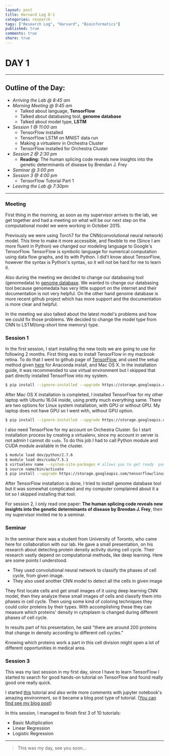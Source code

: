 ```yaml
---
layout: post
title: Harvard Log D-1
categories: research
tags: ["Research Log", "Harvard", "Bioinformatics"]
published: true
comments: true
share: true
---
```



# DAY 1
---

Outline of the Day:
---
- _Arriving the Lab @ 8:45 am_
- _Morning Meeting @ 9:45 am_
  - Talked about language, __TensorFlow__
  - Talked about databasing tool, __genome database__
  - Talked about model type, __LSTM__
- _Session 1 @ 11:00 am_
  - TensorFlow installed
  - TensorFlow LSTM on MNIST data run
  - Making a virtualenv in Orchestra Cluster
  - TensorFlow installed for Orchestra Cluster
- _Session 2 @ 2:30 pm_
  -  __Reading:__ The human splicing code reveals new insights into the genetic determinants of disease by Brendan J. Frey
- _Seminar @ 3:00 pm_
- _Session 3 @ 4:00 pm_   
  - TensorFlow Tutorial Part 1
- _Leaving the Lab @ 7:30pm_

---

### Meeting

First thing in the morning, as soon as my supervisor arrives to the lab, we get together and had a meeting on what will be our next step on the computational model we were working in October 2015.

Previously we were using Torch7 for the CNN(convolutional neural network) model. This time to make it more accessible, and flexible to me (Since I am more fluent in Python) we changed our modeling language to Google's TensorFlow. TensorFlow is symbolic language for numerical computation using data flow graphs, and its with Python. I did't know about TensorFlow, however the syntax is Python's syntax, so it will not be hard for me to learn it.

Also during the meeting we decided to change our databasing tool (genomedata) to [genome database](https://github.com/gmcvicker/genome). We wanted to change our databasing tool because genomedata has very little support on the internet and their documentation is not very helpful. On the other hand genome database is more recent github project which has more support and the documentation is more clear and helpful.

In the meeting we also talked about the latest model's problems and how we could fix those problems. We decided to change the model type from CNN to LSTM(long-short time memory) type.

### Session 1
In the first session, I start installing the new tools we are going to use for following 2 months. First thing was to install TensorFlow in my macbook retina. To do that I went to github page of [TensorFlow](https://github.com/tensorflow/tensorflow), and used the setup method given [here](https://github.com/tensorflow/tensorflow/blob/master/tensorflow/g3doc/get_started/os_setup.md) for Anaconda install, and Mac OS X.
In the installation guide, it was recommended to use virtual environment but I skipped that part directly installed TensorFlow into my system.

```bash
$ pip install --ignore-installed --upgrade https://storage.googleapis.com/tensorflow/mac/tensorflow-0.8.0-py2-none-any.whl
```

After Mac OS X installation is completed, I installed TensorFlow for my other laptop with Ubuntu 16.04 inside, using pretty much everything same. There are two options for Linux system installation, with GPU or without GPU. My laptop does not have GPU so I went with, without GPU option.

```bash
$ pip install --ignore-installed --upgrade https://storage.googleapis.com/tensorflow/linux/cpu/tensorflow-0.8.0-cp27-none-linux_x86_64.whl
```

I also need TensorFlow for my account on Orchestra Cluster. So I start installation process by creating a virtualenv, since my account in server is not admin I cannot do ```sudo```. To do this job I had to call Python module and CUDA module available in the cluster.


```bash
$ module load dev/python/2.7.6
$ module load dev/cuda/7.5.1
$ virtualenv name --system-site-packages # allows you to get ready  packages
$ source name/bin/activate
$ pip install --upgrade https://storage.googleapis.com/tensorflow/linux/gpu/tensorflow-0.8.0-cp27-none-linux_x86_64.whl
```

After TensorFlow installation is done, I tried to install genome database tool but it was somewhat complicated and my computer complained about it a lot so I skipped installing that tool.

For session 2, I only read one paper: __The human splicing code reveals new insights into the genetic determinants of disease by Brendan J. Frey__, then my supervisor invited me to a seminar.

### Seminar
 In the seminar there was a student from University of Toronto, who came here for collaboration with our lab. He gave a small presentation, on his research about detecting protein density activity during cell cycle. Their research vastly depend on computational methods, like deep learning. Here are some points I understood.
 - They used convolutional neural network to classify the phases of cell cycle, from given image.
 - They also used another CNN model to detect all the cells in given image


They first locate cells and get small images of it using deep learning CNN model, then they analyze these small images of cells and classify them into phases in cell cycle. Then using some kind of coloring techniques they could color proteins by their types. With accomplishing these they can measure which proteins' density in cytoplasm is changed during different phases of cell cycle.

In results part of his presentation, he said "there are around 200 proteins that change in density according to different cell cycles."

Knowing which proteins work a part in this cell division might open a lot of different opportunities in medical area.

### Session 3
This was my last session in my first day, since I have to learn TensorFlow I started to search for good hands-on tutorial on TensorFlow and found really good one really quick.

I started [this](https://github.com/nlintz/TensorFlow-Tutorials) tutorial and also write more comments with jupyter notebook's amazing environment, so it became a blog post type of tutorial. ([You can find see my blog post](http://eneskemalergin.github.io//blog/TensorFlow_Tutorial_1/))

In this session, I managed to finish first 3 of 10 tutorials:
- Basic Multiplication
- Linear Regression
- Logistic Regression

---

> This was my day, see you soon...
